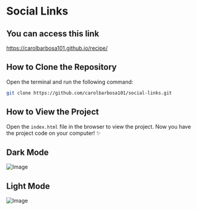# Social Links
## You can access this link
https://carolbarbosa101.github.io/recipe/
## How to Clone the Repository
Open the terminal and run the following command:
```sh
git clone https://github.com/carolbarbosa101/social-links.git
```
## How to View the Project
Open the `index.html` file in the browser to view the project.
Now you have the project code on your computer! ✨

## Dark Mode
![Image](https://github.com/user-attachments/assets/564761a4-5377-421e-b9cf-14aa51a945ca)

## Light Mode
![Image](https://github.com/user-attachments/assets/cd613f69-d42f-43d2-93b4-a1880ba80b01)
